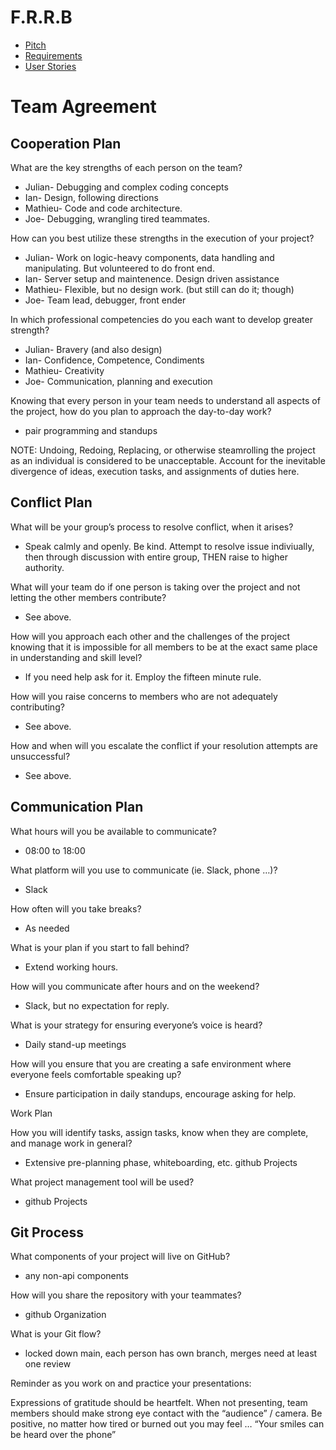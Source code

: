 # F.R.R.B

- [Pitch](Pitch.md)
- [Requirements](requirements.md)
- [User Stories](Models-Stories.md)


# Team Agreement


## Cooperation Plan


What are the key strengths of each person on the team?


- Julian- Debugging and complex coding concepts
- Ian- Design, following directions
- Mathieu- Code and code architecture.
- Joe- Debugging, wrangling tired teammates.


How can you best utilize these strengths in the execution of your project?


- Julian- Work on logic-heavy components, data handling and manipulating. But volunteered to do front end.
- Ian- Server setup and maintenence. Design driven assistance
- Mathieu- Flexible, but no design work. (but still can do it; though)
- Joe- Team lead, debugger, front ender


In which professional competencies do you each want to develop greater strength?


- Julian- Bravery (and also design)
- Ian- Confidence, Competence, Condiments
- Mathieu- Creativity
- Joe- Communication, planning and execution


Knowing that every person in your team needs to understand all aspects of the project, how do you plan to approach the day-to-day work?


- pair programming and standups


NOTE: Undoing, Redoing, Replacing, or otherwise steamrolling the project as an individual is considered to be unacceptable. Account for the inevitable divergence of ideas, execution tasks, and assignments of duties here.


## Conflict Plan


What will be your group’s process to resolve conflict, when it arises?


- Speak calmly and openly. Be kind. Attempt to resolve issue indiviually, then through discussion with entire group, THEN raise to higher authority.


What will your team do if one person is taking over the project and not letting the other members contribute?


- See above.


How will you approach each other and the challenges of the project knowing that it is impossible for all members to be at the exact same place in understanding and skill level?


- If you need help ask for it. Employ the fifteen minute rule.


How will you raise concerns to members who are not adequately contributing?


- See above.


How and when will you escalate the conflict if your resolution attempts are unsuccessful?


- See above.


## Communication Plan


What hours will you be available to communicate?


- 08:00 to 18:00


What platform will you use to communicate (ie. Slack, phone …)?


- Slack


How often will you take breaks?


- As needed


What is your plan if you start to fall behind?


- Extend working hours.


How will you communicate after hours and on the weekend?


- Slack, but no expectation for reply.


What is your strategy for ensuring everyone’s voice is heard?


- Daily stand-up meetings


How will you ensure that you are creating a safe environment where everyone feels comfortable speaking up?


- Ensure participation in daily standups, encourage asking for help.


Work Plan


How you will identify tasks, assign tasks, know when they are complete, and manage work in general?


- Extensive pre-planning phase, whiteboarding, etc. github Projects


What project management tool will be used?


- github Projects


## Git Process


What components of your project will live on GitHub?


- any non-api components


How will you share the repository with your teammates?


- github Organization


What is your Git flow?


- locked down main, each person has own branch, merges need at least one review


Reminder as you work on and practice your presentations:


Expressions of gratitude should be heartfelt.
When not presenting, team members should make strong eye contact with the “audience” / camera.
Be positive, no matter how tired or burned out you may feel … “Your smiles can be heard over the phone”
